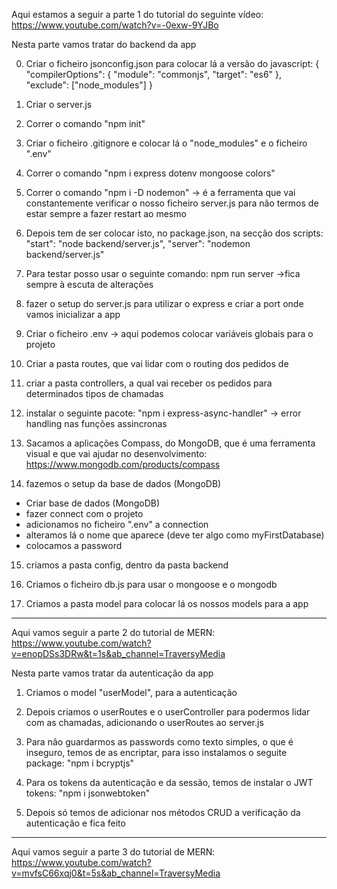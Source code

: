 Aqui estamos a seguir a parte 1 do tutorial do seguinte vídeo:
https://www.youtube.com/watch?v=-0exw-9YJBo

Nesta parte vamos tratar do backend da app

0. Criar o ficheiro jsonconfig.json para colocar lá a versão do javascript:
   {
   "compilerOptions": {
   "module": "commonjs",
   "target": "es6"
   },
   "exclude": ["node_modules"]
   }

1. Criar o server.js

2. Correr o comando "npm init"

3. Criar o ficheiro .gitignore e colocar lá o "node_modules" e o ficheiro ".env"

4. Correr o comando "npm i express dotenv mongoose colors"

5. Correr o comando "npm i -D nodemon" -> é a ferramenta que vai constantemente verificar o nosso ficheiro server.js para não termos de estar sempre a fazer restart ao mesmo

6. Depois tem de ser colocar isto, no package.json, na secção dos scripts:
   "start": "node backend/server.js",
   "server": "nodemon backend/server.js"

7. Para testar posso usar o seguinte comando:
   npm run server ->fica sempre à escuta de alterações

8. fazer o setup do server.js para utilizar o express e criar a port onde vamos inicializar a app

9. Criar o ficheiro .env -> aqui podemos colocar variáveis globais para o projeto

10. Criar a pasta routes, que vai lidar com o routing dos pedidos de

11. criar a pasta controllers, a qual vai receber os pedidos para determinados tipos de chamadas

12. instalar o seguinte pacote: "npm i express-async-handler" -> error handling nas funções assincronas

13. Sacamos a aplicações Compass, do MongoDB, que é uma ferramenta visual e que vai ajudar no desenvolvimento:
    https://www.mongodb.com/products/compass

14. fazemos o setup da base de dados (MongoDB)

- Criar base de dados (MongoDB)
- fazer connect com o projeto
- adicionamos no ficheiro ".env" a connection
- alteramos lá o nome que aparece (deve ter algo como myFirstDatabase)
- colocamos a password

15. criamos a pasta config, dentro da pasta backend

16. Criamos o ficheiro db.js para usar o mongoose e o mongodb

17. Criamos a pasta model para colocar lá os nossos models para a app

---

Aqui vamos seguir a parte 2 do tutorial de MERN:
https://www.youtube.com/watch?v=enopDSs3DRw&t=1s&ab_channel=TraversyMedia

Nesta parte vamos tratar da autenticação da app

1. Criamos o model "userModel", para a autenticação

2. Depois criamos o userRoutes e o userController para podermos lidar com as chamadas, adicionando o userRoutes ao server.js

3. Para não guardarmos as passwords como texto simples, o que é inseguro, temos de as encriptar, para isso instalamos o seguite package: "npm i bcryptjs"

4. Para os tokens da autenticação e da sessão, temos de instalar o JWT tokens: "npm i jsonwebtoken"

5. Depois só temos de adicionar nos métodos CRUD a verificação da autenticação e fica feito
_______________________________________________________________________________________________________________

Aqui vamos seguir a parte 3 do tutorial de MERN:
https://www.youtube.com/watch?v=mvfsC66xqj0&t=5s&ab_channel=TraversyMedia